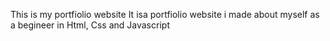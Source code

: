 This is my portfiolio website
It isa portfiolio website i made about myself as a begineer in Html, Css and Javascript
